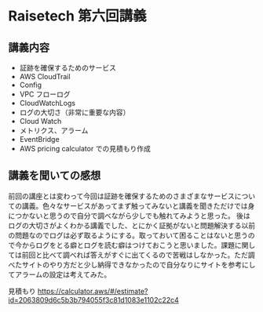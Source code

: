 # Raisetech 第六回講義

## 講義内容

- 証跡を確保するためのサービス
- AWS CloudTrail
- Config
- VPC フローログ
- CloudWatchLogs
- ログの大切さ（非常に重要な内容）
- Cloud Watch
- メトリクス、アラーム
- EventBridge
- AWS pricing calculator での見積もり作成

## 講義を聞いての感想

前回の講座とは変わって今回は証跡を確保するためのさまざまなサービスについての講義。色々なサービスがあってまず触ってみないと講義を聞きただけでは身につかないと思うので自分で調べながら少しでも触れてみようと思った。
後はログの大切さがよくわかる講義でした、とにかく証拠がないと問題解決する以前の問題なのでログは必ず取るようにする。取っておいて困ることはないと思うので今からログをとる癖とログを読む癖はつけておこうと思いました。課題に関しては前回と比べて調べれば答えがすぐに出てくるので苦戦はしなかった。ただ調べたサイトのやり方だと少し納得できなかったので自分なりにサイトを参考にしてアラームの設定は考えてみた。

見積もり
https://calculator.aws/#/estimate?id=2063809d6c5b3b794055f3c81d1083e1102c22c4
